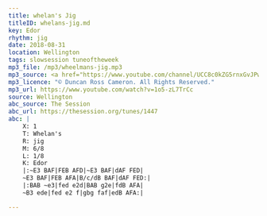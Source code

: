 ```yaml
---
title: whelan's Jig
titleID: whelans-jig.md
key: Edor
rhythm: jig
date: 2018-08-31
location: Wellington
tags: slowsession tuneoftheweek
mp3_file: /mp3/wheelmans-jig.mp3
mp3_source: <a href="https://www.youtube.com/channel/UCC8c0kZG5rnxGvJPwaYvBkg">Duncan Ross Cameron</a>
mp3_licence: "© Duncan Ross Cameron. All Rights Reserved."
mp3_url: https://www.youtube.com/watch?v=1o5-zL7TrCc
source: Wellington
abc_source: The Session
abc_url: https://thesession.org/tunes/1447
abc: |
    X: 1
    T: Whelan's
    R: jig
    M: 6/8
    L: 1/8
    K: Edor
    |:~E3 BAF|FEB AFD|~E3 BAF|dAF FED|
    ~E3 BAF|FEB AFA|B/c/dB BAF|dAF FED:|
    |:BAB ~e3|fed e2d|BAB g2e|fdB AFA|
    ~B3 ede|fed e2 f|gbg faf|edB AFA:|

---
```

